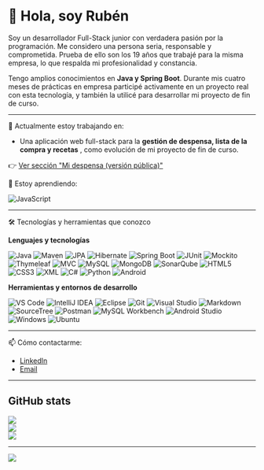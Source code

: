 
# 💫 Hola, soy Rubén

Soy un desarrollador Full-Stack junior con verdadera pasión por la programación. Me considero una persona seria, responsable y comprometida. Prueba de ello son los 19 años que trabajé para la misma empresa, lo que respalda mi profesionalidad y constancia.

Tengo amplios conocimientos en **Java y Spring Boot**. Durante mis cuatro meses de prácticas en empresa participé activamente en un proyecto real con esta tecnología, y también la utilicé para desarrollar mi proyecto de fin de curso.

---

🔭 Actualmente estoy trabajando en:
- Una aplicación web full-stack para la **gestión de despensa, lista de la compra y recetas** , como evolución de mi proyecto de fin de curso.

👉 [Ver sección "Mi despensa (versión pública)"](https://github.com/RubenToucedaPRO/springboot-mi-despensa-webapp-public?tab=readme-ov-file#mi-despensa-versi%C3%B3n-p%C3%BAblica)

🌱 Estoy aprendiendo:

![JavaScript](https://img.shields.io/badge/javascript-%23323330.svg?style=for-the-badge&logo=javascript&logoColor=%23F7DF1E)

---

🛠️ Tecnologías y herramientas que conozco

**Lenguajes y tecnologías**

![Java](https://img.shields.io/badge/java-%23ED8B00.svg?style=for-the-badge&logo=openjdk&logoColor=white)
![Maven](https://img.shields.io/badge/Maven-C71A36.svg?style=for-the-badge&logo=Apache-Maven&logoColor=white)
![JPA](https://img.shields.io/badge/JPA-000000?style=for-the-badge)
![Hibernate](https://img.shields.io/badge/Hibernate-59666C.svg?style=for-the-badge&logo=Hibernate&logoColor=white)
![Spring Boot](https://img.shields.io/badge/Spring%20Boot-6DB33F.svg?style=for-the-badge&logo=Spring-Boot&logoColor=white)
![JUnit](https://img.shields.io/badge/Junit-25A162.svg?style=for-the-badge&logo=junit5&logoColor=white)
![Mockito](https://img.shields.io/badge/Mockito-37B151?style=for-the-badge)
![Thymeleaf](https://img.shields.io/badge/Thymeleaf-%23005C0F.svg?style=for-the-badge&logo=Thymeleaf&logoColor=white)
![MVC](https://img.shields.io/badge/MVC-E54A27?style=for-the-badge)
![MySQL](https://img.shields.io/badge/MySQL-005C84.svg?style=for-the-badge&logo=mysql&logoColor=white)
![MongoDB](https://img.shields.io/badge/MongoDB-47A248.svg?style=for-the-badge&logo=mongodb&logoColor=white)
![SonarQube](https://img.shields.io/badge/SonarQube-F47C20.svg?style=for-the-badge&logo=sonarqube&logoColor=white)
![HTML5](https://img.shields.io/badge/HTML5-E34F26?style=for-the-badge&logo=html5&logoColor=white)
![CSS3](https://img.shields.io/badge/CSS3-1572B6?style=for-the-badge&logo=css3&logoColor=white)
![XML](https://img.shields.io/badge/XML-000000?style=for-the-badge)
![C#](https://img.shields.io/badge/C%23-239120.svg?style=for-the-badge&logo=csharp&logoColor=white)
![Python](https://img.shields.io/badge/Python-3776AB.svg?style=for-the-badge&logo=python&logoColor=white)
![Android](https://img.shields.io/badge/Android-3DDC84?style=for-the-badge&logo=android&logoColor=white)

**Herramientas y entornos de desarrollo**  

![VS Code](https://img.shields.io/badge/Visual%20Studio%20Code-007ACC.svg?style=for-the-badge&logo=visual-studio-code&logoColor=white)
![IntelliJ IDEA](https://img.shields.io/badge/IntelliJ%20IDEA-000000.svg?style=for-the-badge&logo=intellij-idea&logoColor=white)
![Eclipse](https://img.shields.io/badge/Eclipse-2C2255.svg?style=for-the-badge&logo=eclipse&logoColor=white)
![Git](https://img.shields.io/badge/Git-F05033?style=for-the-badge&logo=git&logoColor=white)
![Visual Studio](https://img.shields.io/badge/Visual%20Studio-5C2D91.svg?style=for-the-badge&logo=visual-studio&logoColor=white)
![Markdown](https://img.shields.io/badge/Markdown-000000.svg?style=for-the-badge&logo=markdown&logoColor=white)
![SourceTree](https://img.shields.io/badge/SourceTree-0052CC.svg?style=for-the-badge&logo=sourcetree&logoColor=white)
![Postman](https://img.shields.io/badge/Postman-FF6C37?style=for-the-badge&logo=postman&logoColor=white)
![MySQL Workbench](https://img.shields.io/badge/MySQL%20Workbench-424143?style=for-the-badge&logo=mysql&logoColor=white)
![Android Studio](https://img.shields.io/badge/Android%20Studio-3DDC84.svg?style=for-the-badge&logo=android-studio&logoColor=white)
![Windows](https://img.shields.io/badge/Windows-0078D6?style=for-the-badge&logo=windows&logoColor=white)
![Ubuntu](https://img.shields.io/badge/Ubuntu-E95420?style=for-the-badge&logo=ubuntu&logoColor=white)

---

📫 Cómo contactarme:
- [LinkedIn](https://www.linkedin.com/in/rubén-touceda-martinez)
- [Email](mailto:ruben.touceda@gmail.com)

---
## GitHub stats

![](https://github-readme-stats.vercel.app/api?username=RubenToucedaPRO&theme=tokyonight&hide_border=false&include_all_commits=false&count_private=false)<br/>
![](https://nirzak-streak-stats.vercel.app/?user=RubenToucedaPRO&theme=tokyonight&hide_border=false)<br/>
![](https://github-readme-stats.vercel.app/api/top-langs/?username=RubenToucedaPRO&theme=tokyonight&hide_border=false&include_all_commits=false&count_private=false&layout=compact)

---
[![](https://visitcount.itsvg.in/api?id=RubenToucedaPRO&icon=5&color=0)](https://visitcount.itsvg.in)


